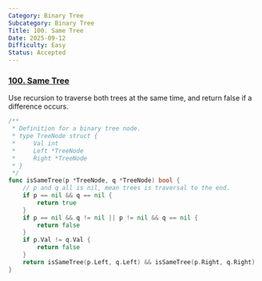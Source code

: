 ```yaml
---
Category: Binary Tree
Subcategory: Binary Tree
Title: 100. Same Tree
Date: 2025-09-12
Difficulty: Easy
Status: Accepted
---
```

### [100. Same Tree]

Use recursion to traverse both trees at the same time, and return false if a difference occurs.

```go
/**
 * Definition for a binary tree node.
 * type TreeNode struct {
 *     Val int
 *     Left *TreeNode
 *     Right *TreeNode
 * }
 */
func isSameTree(p *TreeNode, q *TreeNode) bool {
    // p and q all is nil, mean trees is traversal to the end.
	if p == nil && q == nil {
		return true
	}
	if p == nil && q != nil || p != nil && q == nil {
		return false
	}
	if p.Val != q.Val {
		return false
	}
	return isSameTree(p.Left, q.Left) && isSameTree(p.Right, q.Right)
}
```

[100. Same Tree]: https://leetcode.com/problems/same-tree/description/